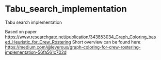 # Tabu_search_implementation
Tabu search implementation

Based on paper https://www.researchgate.net/publication/343853034_Graph_Coloring_based_Heuristic_for_Crew_Rostering
Short overview can be found here: https://medium.com/@leveroux/graph-coloring-for-crew-rostering-implementation-56fa561c702d
